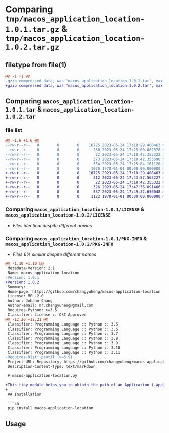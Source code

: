 # Comparing `tmp/macos_application_location-1.0.1.tar.gz` & `tmp/macos_application_location-1.0.2.tar.gz`

## filetype from file(1)

```diff
@@ -1 +1 @@
-gzip compressed data, was "macos_application_location-1.0.1.tar", max compression
+gzip compressed data, was "macos_application_location-1.0.2.tar", max compression
```

## Comparing `macos_application_location-1.0.1.tar` & `macos_application_location-1.0.2.tar`

### file list

```diff
@@ -1,6 +1,6 @@
--rw-r--r--   0        0        0    16725 2023-05-24 17:18:29.408463 macos_application_location-1.0.1/LICENSE
--rw-r--r--   0        0        0      230 2023-05-24 17:25:00.082578 macos_application_location-1.0.1/README.md
--rw-r--r--   0        0        0       22 2023-05-24 17:18:42.355322 macos_application_location-1.0.1/packages/macos_application_location/__init__.py
--rw-r--r--   0        0        0      373 2023-05-24 17:18:42.355590 macos_application_location-1.0.1/packages/macos_application_location/main.py
--rw-r--r--   0        0        0      554 2023-05-24 17:25:04.161120 macos_application_location-1.0.1/pyproject.toml
--rw-r--r--   0        0        0     1070 1970-01-01 00:00:00.000000 macos_application_location-1.0.1/PKG-INFO
+-rw-r--r--   0        0        0    16725 2023-05-24 17:18:29.408463 macos_application_location-1.0.2/LICENSE
+-rw-r--r--   0        0        0      312 2023-05-24 17:43:57.563227 macos_application_location-1.0.2/README.md
+-rw-r--r--   0        0        0       22 2023-05-24 17:18:42.355322 macos_application_location-1.0.2/packages/macos_application_location/__init__.py
+-rw-r--r--   0        0        0      326 2023-05-24 17:47:36.091466 macos_application_location-1.0.2/packages/macos_application_location/main.py
+-rw-r--r--   0        0        0      537 2023-05-24 17:49:32.656048 macos_application_location-1.0.2/pyproject.toml
+-rw-r--r--   0        0        0     1122 1970-01-01 00:00:00.000000 macos_application_location-1.0.2/PKG-INFO
```

### Comparing `macos_application_location-1.0.1/LICENSE` & `macos_application_location-1.0.2/LICENSE`

 * *Files identical despite different names*

### Comparing `macos_application_location-1.0.1/PKG-INFO` & `macos_application_location-1.0.2/PKG-INFO`

 * *Files 6% similar despite different names*

```diff
@@ -1,10 +1,10 @@
 Metadata-Version: 2.1
 Name: macos-application-location
-Version: 1.0.1
+Version: 1.0.2
 Summary: 
 Home-page: https://github.com/changyuheng/macos-application-location
 License: MPL-2.0
 Author: Johann Chang
 Author-email: mr.changyuheng@gmail.com
 Requires-Python: >=3.5
 Classifier: License :: OSI Approved
@@ -12,20 +12,21 @@
 Classifier: Programming Language :: Python :: 3.5
 Classifier: Programming Language :: Python :: 3.6
 Classifier: Programming Language :: Python :: 3.7
 Classifier: Programming Language :: Python :: 3.8
 Classifier: Programming Language :: Python :: 3.9
 Classifier: Programming Language :: Python :: 3.10
 Classifier: Programming Language :: Python :: 3.11
-Requires-Dist: psutil (>=5.9)
 Project-URL: Repository, https://github.com/changyuheng/macos-application-location
 Description-Content-Type: text/markdown
 
 # macos-application-location.py
 
+This tiny module helps you to obtain the path of an Application (.app) on macOS.
+
 ## Installation
 
 ```sh
 pip install macos-application-location
 ```
 
 ## Usage
```

